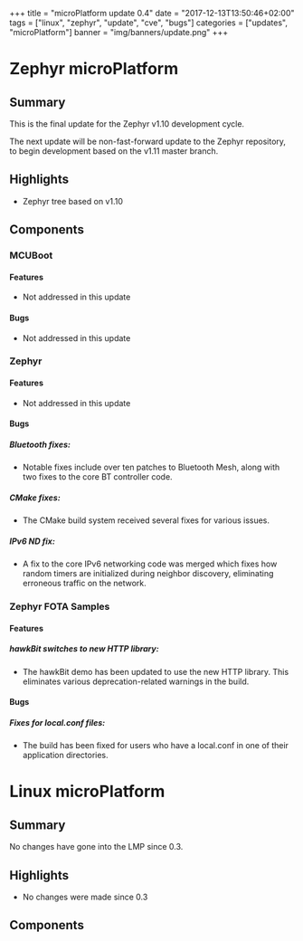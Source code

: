 +++
title = "microPlatform update 0.4"
date = "2017-12-13T13:50:46+02:00"
tags = ["linux", "zephyr", "update", "cve", "bugs"]
categories = ["updates", "microPlatform"]
banner = "img/banners/update.png"
+++

# Zephyr microPlatform

## Summary

This is the final update for the Zephyr v1.10 development cycle.

The next update will be non-fast-forward update to the Zephyr
repository, to begin development based on the v1.11 master branch.


## Highlights

- Zephyr tree based on v1.10

## Components


### MCUBoot


#### Features
- Not addressed in this update

#### Bugs
- Not addressed in this update

### Zephyr


#### Features
- Not addressed in this update

#### Bugs

##### Bluetooth fixes: 
- Notable fixes include over ten patches to Bluetooth
Mesh, along with two fixes to the core BT controller
code.



##### CMake fixes: 
- The CMake build system received several fixes for
various issues.



##### IPv6 ND fix: 
- A fix to the core IPv6 networking code was merged which
fixes how random timers are initialized during neighbor
discovery, eliminating erroneous traffic on the network.



### Zephyr FOTA Samples


#### Features

##### hawkBit switches to new HTTP library: 
- The hawkBit demo has been updated to use the new HTTP
library. This eliminates various deprecation-related
warnings in the build.


#### Bugs

##### Fixes for local.conf files: 
- The build has been fixed for users who have a local.conf
in one of their application directories.


# Linux microPlatform

## Summary

No changes have gone into the LMP since 0.3.


## Highlights

- No changes were made since 0.3

## Components


